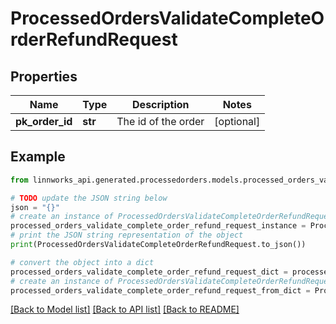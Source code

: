 # ProcessedOrdersValidateCompleteOrderRefundRequest


## Properties

Name | Type | Description | Notes
------------ | ------------- | ------------- | -------------
**pk_order_id** | **str** | The id of the order | [optional] 

## Example

```python
from linnworks_api.generated.processedorders.models.processed_orders_validate_complete_order_refund_request import ProcessedOrdersValidateCompleteOrderRefundRequest

# TODO update the JSON string below
json = "{}"
# create an instance of ProcessedOrdersValidateCompleteOrderRefundRequest from a JSON string
processed_orders_validate_complete_order_refund_request_instance = ProcessedOrdersValidateCompleteOrderRefundRequest.from_json(json)
# print the JSON string representation of the object
print(ProcessedOrdersValidateCompleteOrderRefundRequest.to_json())

# convert the object into a dict
processed_orders_validate_complete_order_refund_request_dict = processed_orders_validate_complete_order_refund_request_instance.to_dict()
# create an instance of ProcessedOrdersValidateCompleteOrderRefundRequest from a dict
processed_orders_validate_complete_order_refund_request_from_dict = ProcessedOrdersValidateCompleteOrderRefundRequest.from_dict(processed_orders_validate_complete_order_refund_request_dict)
```
[[Back to Model list]](../README.md#documentation-for-models) [[Back to API list]](../README.md#documentation-for-api-endpoints) [[Back to README]](../README.md)


